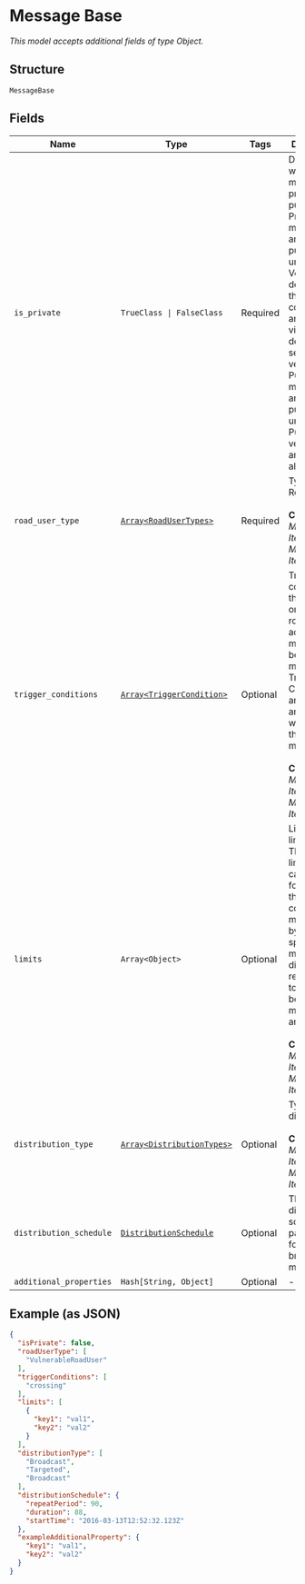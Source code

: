 
# Message Base

*This model accepts additional fields of type Object.*

## Structure

`MessageBase`

## Fields

| Name | Type | Tags | Description |
|  --- | --- | --- | --- |
| `is_private` | `TrueClass \| FalseClass` | Required | Defines whether the message is private or public.<br>Private messages are published under the Vendor ID defined in the configuration and only visible to devices of selected vendors.<br>Public messages are published under the Public vendor and are visible to all the users. |
| `road_user_type` | [`Array<RoadUserTypes>`](../../doc/models/road-user-types.md) | Required | Type of the Road User.<br><br>**Constraints**: *Minimum Items*: `1`, *Maximum Items*: `2` |
| `trigger_conditions` | [`Array<TriggerCondition>`](../../doc/models/trigger-condition.md) | Optional | Trigger conditions that define on which road user action the message will be sent. If multiple Trigger Conditions are defined any of them will trigger the message.<br><br>**Constraints**: *Minimum Items*: `1`, *Maximum Items*: `3` |
| `limits` | `Array<Object>` | Optional | List of limitations. These limitations can be used for making the trigger condition more precise by defining speed and motion direction requirements to be met before the messages are sent out.<br><br>**Constraints**: *Minimum Items*: `1`, *Maximum Items*: `2` |
| `distribution_type` | [`Array<DistributionTypes>`](../../doc/models/distribution-types.md) | Optional | Type of the distribution.<br><br>**Constraints**: *Minimum Items*: `1`, *Maximum Items*: `2` |
| `distribution_schedule` | [`DistributionSchedule`](../../doc/models/distribution-schedule.md) | Optional | The distribution schedule parameters for broadcast messages. |
| `additional_properties` | `Hash[String, Object]` | Optional | - |

## Example (as JSON)

```json
{
  "isPrivate": false,
  "roadUserType": [
    "VulnerableRoadUser"
  ],
  "triggerConditions": [
    "crossing"
  ],
  "limits": [
    {
      "key1": "val1",
      "key2": "val2"
    }
  ],
  "distributionType": [
    "Broadcast",
    "Targeted",
    "Broadcast"
  ],
  "distributionSchedule": {
    "repeatPeriod": 90,
    "duration": 88,
    "startTime": "2016-03-13T12:52:32.123Z"
  },
  "exampleAdditionalProperty": {
    "key1": "val1",
    "key2": "val2"
  }
}
```

